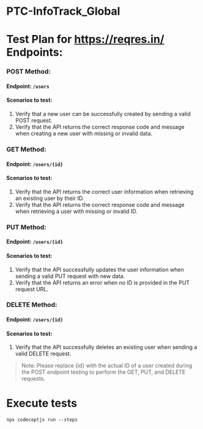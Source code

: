# PTC-InfoTrack_Global

# Test Plan for https://reqres.in/ Endpoints:

### POST Method:
#### Endpoint: `/users`
#### Scenarios to test:
   1. Verify that a new user can be successfully created by sending a valid POST request.
   2. Verify that the API returns the correct response code and message when creating a new user with missing or invalid data.

### GET Method:
#### Endpoint: `/users/{id}`
#### Scenarios to test:
   1. Verify that the API returns the correct user information when retrieving an existing user by their ID.
   2. Verify that the API returns the correct response code and message when retrieving a user with missing or invalid ID.

### PUT Method:
#### Endpoint: `/users/{id}`
#### Scenarios to test:
   1. Verify that the API successfully updates the user information when sending a valid PUT request with new data.
   2. Verify that the API returns an error when no ID is provided in the PUT request URL.

### DELETE Method:
#### Endpoint: `/users/{id}`
#### Scenarios to test:
   1. Verify that the API successfully deletes an existing user when sending a valid DELETE request.

>Note: Please replace {id} with the actual ID of a user created during the POST endpoint testing to perform the GET, PUT, and DELETE requests.

# Execute tests
```npx codeceptjs run --steps```